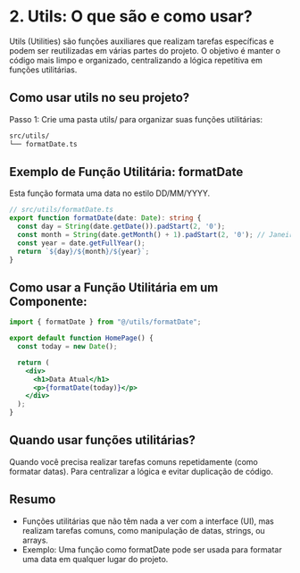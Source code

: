 # 2. Utils: O que são e como usar?
Utils (Utilities) são funções auxiliares que realizam tarefas específicas e podem ser reutilizadas em várias partes do projeto. O objetivo é manter o código mais limpo e organizado, centralizando a lógica repetitiva em funções utilitárias.

## Como usar utils no seu projeto?
Passo 1: Crie uma pasta utils/ para organizar suas funções utilitárias:

```bash
src/utils/
└── formatDate.ts
```

## Exemplo de Função Utilitária: formatDate
Esta função formata uma data no estilo DD/MM/YYYY.

```typescript
// src/utils/formatDate.ts
export function formatDate(date: Date): string {
  const day = String(date.getDate()).padStart(2, '0');
  const month = String(date.getMonth() + 1).padStart(2, '0'); // Janeiro é 0
  const year = date.getFullYear();
  return `${day}/${month}/${year}`;
}
```

## Como usar a Função Utilitária em um Componente:

```jsx
import { formatDate } from "@/utils/formatDate";

export default function HomePage() {
  const today = new Date();

  return (
    <div>
      <h1>Data Atual</h1>
      <p>{formatDate(today)}</p>
    </div>
  );
}
```

## Quando usar funções utilitárias?
Quando você precisa realizar tarefas comuns repetidamente (como formatar datas).
Para centralizar a lógica e evitar duplicação de código.

## Resumo
- Funções utilitárias que não têm nada a ver com a interface (UI), mas realizam tarefas comuns, como manipulação de datas, strings, ou arrays.
- Exemplo: Uma função como formatDate pode ser usada para formatar uma data em qualquer lugar do projeto.